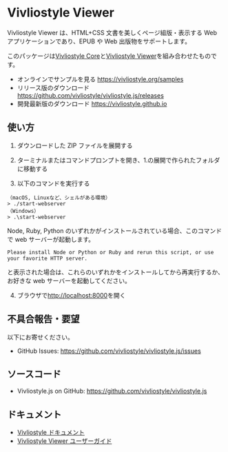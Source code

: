 # Vivliostyle Viewer

Vivliostyle Viewer は、HTML+CSS 文書を美しくページ組版・表示する Web アプリケーションであり、EPUB や Web 出版物をサポートします。

このパッケージは[Vivliostyle Core](https://github.com/vivliostyle/vivliostyle.js/tree/master/packages/core)と[Vivliostyle Viewer](https://github.com/vivliostyle/vivliostyle.js/tree/master/packages/viewer)を組み合わせたものです。

- オンラインでサンプルを見る <https://vivliostyle.org/samples>
- リリース版のダウンロード <https://github.com/vivliostyle/vivliostyle.js/releases>
- 開発最新版のダウンロード <https://vivliostyle.github.io>

## 使い方

1. ダウンロードした ZIP ファイルを展開する

2. ターミナルまたはコマンドプロンプトを開き、1.の展開で作られたフォルダに移動する

3. 以下のコマンドを実行する

```
（macOS, Linuxなど、シェルがある環境）
> ./start-webserver
（Windows）
> .\start-webserver
```

Node, Ruby, Python のいずれかがインストールされている場合、このコマンドで web サーバーが起動します。

```
Please install Node or Python or Ruby and rerun this script, or use your favorite HTTP server.
```

と表示された場合は、これらのいずれかをインストールしてから再実行するか、お好きな web サーバーを起動してください。

4. ブラウザで<http://localhost:8000>を開く

## 不具合報告・要望

以下にお寄せください。

- GitHub Issues: <https://github.com/vivliostyle/vivliostyle.js/issues>

## ソースコード

- Vivliostyle.js on GitHub: <https://github.com/vivliostyle/vivliostyle.js>

## ドキュメント

- [Vivliostyle ドキュメント](https://docs.vivliostyle.org/#/ja/)
- [Vivliostyle Viewer ユーザーガイド](https://docs.vivliostyle.org/#/ja/user-guide)
